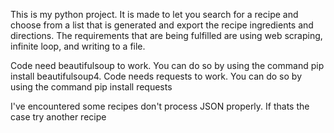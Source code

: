 This is my python project. It is made to let you search for a recipe and choose from a list that is generated and export the recipe ingredients and directions.
The requirements that are being fulfilled are using web scraping, infinite loop, and writing to a file.

Code need beautifulsoup to work. You can do so by using the command pip install beautifulsoup4.
Code needs requests to work. You can do so by using the command pip install requests

I've encountered some recipes don't process JSON properly. If thats the case try another recipe